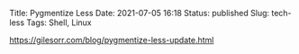 Title: Pygmentize Less
Date: 2021-07-05 16:18
Status: published
Slug: tech-less
Tags: Shell, Linux

<https://gilesorr.com/blog/pygmentize-less-update.html>

